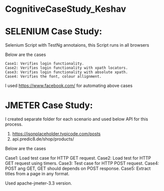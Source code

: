 # CognitiveCaseStudy_Keshav

# SELENIUM Case Study:
Selenium Script with TestNg annotaions, this Script runs in all browsers

Below are the cases

    Case1: Verifies login functionality. 
    Case2: Verifies login functionality with xpath locators.
    Case3: Verifies login functionality with absolute xpath.
    Case4: Verifies the font, colour allignment.

I used https://www.facebook.com/ for automating above cases


# JMETER Case Study:
I created separate folder for each scenario and used below API for this process.
  1. https://jsonplaceholder.typicode.com/posts
  2. api.predic8.de/shop/products/ 

Below are the cases

   Case1: Load test case for HTTP GET request.
   Case2: Load test for HTTP GET request using timers.
   Case3: Test case for HTTP POST request.
   Case4: POST ang GET, GET should depends on POST response.
   Case5: Extract titles from a page in any format.

Used apache-jmeter-3.3 version.   
